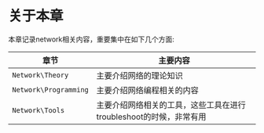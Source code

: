 # 关于本章

本章记录network相关内容，重要集中在如下几个方面:

| 章节                  | 主要内容                                                     |
| --------------------- | ------------------------------------------------------------ |
| `Network\Theory`      | 主要介绍网络的理论知识                                       |
| `Network\Programming` | 主要介绍网络编程相关的内容                                   |
| `Network\Tools`       | 主要介绍网络相关的工具，这些工具在进行troubleshoot的时候，非常有用 |

